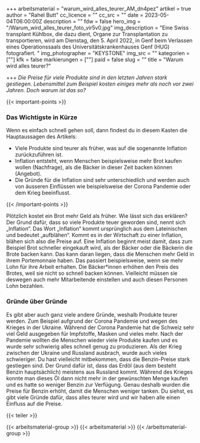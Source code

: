 +++
arbeitsmaterial = "warum_wird_alles_teurer_AM_dn4pez"
artikel = true
author = "Rahel Butt"
cc_licence = ""
cc_src = ""
date = 2023-05-04T06:00:00Z
description = ""
fdw = false
hero_img = "/Warum_wird_alles_teurer_foto_vir5v0.jpg"
img_description = "Eine Swiss transplant Kühlbox, die dazu dient, Organe zur Transplantation zu transportieren, wird am Dienstag, den 5. April 2022, in Genf beim Verlassen eines Operationssaals des Universitätskrankenhauses Genf (HUG) fotografiert. "
img_photographer = "KEYSTONE"
img_src = ""
kategorien = [""]
kfk = false
markierungen = [""]
paid = false
slug = ""
title = "Warum wird alles teurer?"

+++
_Die Preise für viele Produkte sind in den letzten Jahren stark gestiegen. Lebensmittel zum Beispiel kosten einiges mehr als noch vor zwei Jahren. Doch warum ist das so?_

{{< important-points >}} <h3>Das Wichtigste in Kürze</h3>

<p>Wenn es einfach schnell gehen soll, dann findest du in diesem Kasten die Hauptaussagen des Artikels:</p>

<ul>

<li>Viele Produkte sind teurer als früher, was auf die sogenannte Inflation zurückzuführen ist.</li>

<li>Inflation entsteht, wenn Menschen beispielsweise mehr Brot kaufen wollen (Nachfrage), als die Bäcker in dieser Zeit backen können (Angebot).</li>

<li>Die Gründe für die Inflation sind sehr unterschiedlich und werden auch von äusseren Einflüssen wie beispielsweise der Corona Pandemie oder dem Krieg beeinflusst.</li>

</ul> {{< /important-points >}}

Plötzlich kostet ein Brot mehr Geld als früher. Wie lässt sich das erklären? Der Grund dafür, dass so viele Produkte teuer geworden sind, nennt sich „Inflation“. Das Wort „Inflation“ kommt ursprünglich aus dem Lateinischen und bedeutet „aufblähen“. Kommt es in der Wirtschaft zu einer Inflation, blähen sich also die Preise auf. Eine Inflation beginnt meist damit, dass zum Beispiel Brot schneller eingekauft wird, als der Bäcker oder die Bäckerin die Brote backen kann. Das kann daran liegen, dass die Menschen mehr Geld in ihrem Portemonnaie haben. Das passiert beispielsweise, wenn sie mehr Lohn für ihre Arbeit erhalten. Die Bäcker*innen erhöhen den Preis des Brotes, weil sie nicht so schnell backen können. Vielleicht müssen sie deswegen auch mehr Mitarbeitende einstellen und auch diesen Personen Lohn bezahlen.

### Gründe über Gründe

Es gibt aber auch ganz viele andere Gründe, weshalb Produkte teurer werden. Zum Beispiel aufgrund der Corona Pandemie und wegen des Krieges in der Ukraine. Während der Corona Pandemie hat die Schweiz sehr viel Geld ausgegeben für Impfstoffe, Masken und vieles mehr. Nach der Pandemie wollten die Menschen wieder viele Produkte kaufen und es wurde sehr schwierig alles schnell genug zu produzieren. Als der Krieg zwischen der Ukraine und Russland ausbrach, wurde auch vieles schwieriger. Du hast vielleicht mitbekommen, dass die Benzin-Preise stark gestiegen sind. Der Grund dafür ist, dass das Erdöl (aus dem besteht Benzin hauptsächlich) meistens aus Russland kommt. Während des Krieges konnte man dieses Öl dann nicht mehr in der gewünschten Menge kaufen und es hatte so weniger Benzin zur Verfügung. Genau deshalb wurden die Preise für Benzin erhöht, damit die Menschen weniger tanken. Du siehst, es gibt viele Gründe dafür, dass alles teurer wird und wir haben alle einen Einfluss auf die Preise.

{{< teiler >}}

{{< arbeitsmaterial-group >}}
{{< arbeitsmaterial >}}
{{< /arbeitsmaterial-group >}}
